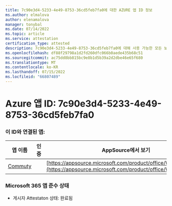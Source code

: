 ```yaml
---
title: 7c90e3d4-5233-4e49-8753-36cd5feb7fa0에 대한 AZURE 앱 ID 정보
ms.author: elmalova
author: elenamalova
manager: tonybal
ms.date: 07/14/2022
ms.topic: article
ms.service: attestation
certification_type: attested
description: 7c90e3d4-5233-4e49-8753-36cd5feb7fa0에 대해 사용 가능한 모든 보안 및 규정 준수 정보입니다.
ms.openlocfilehash: df88f29798a1d2fd260dfc066b0aede435b68c51
ms.sourcegitcommit: ac75dd8bb815bc9e8b1d5b39a2d2dbe46e65f680
ms.translationtype: MT
ms.contentlocale: ko-KR
ms.lasthandoff: 07/15/2022
ms.locfileid: "66807489"
---
```

# <a name="azure-app-id-7c90e3d4-5233-4e49-8753-36cd5feb7fa0"></a>Azure 앱 ID: 7c90e3d4-5233-4e49-8753-36cd5feb7fa0


### <a name="apps-associated-with-this-id"></a>이 ID와 연결된 앱:
| **앱 이름** | **인증** | **AppSource에서 보기** |
|--------------|---------------|-----------------------|
| [Commuty](../forward/WA200003325.md) |  | [https://appsource.microsoft.com/product/office/WA200003325](https://appsource.microsoft.com/product/office/WA200003325) |

### <a name="microsoft-365-app-compliance-status"></a>Microsoft 365 앱 준수 상태
- 게시자 Attestaton 상태: 완료됨
